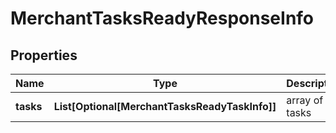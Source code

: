 # MerchantTasksReadyResponseInfo


## Properties

| Name | Type | Description | Notes |
|------------ | ------------- | ------------- | -------------|
**tasks** | **List[Optional[MerchantTasksReadyTaskInfo]]** | array of tasks |[optional]|